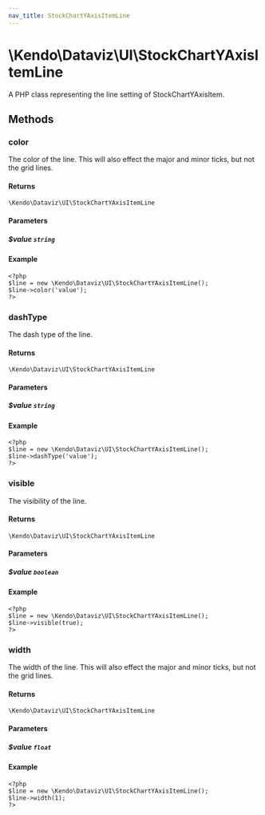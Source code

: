 ```yaml
---
nav_title: StockChartYAxisItemLine
---
```


# \Kendo\Dataviz\UI\StockChartYAxisItemLine

A PHP class representing the line setting of StockChartYAxisItem.


## Methods

### color
The color of the line. This will also effect the major and minor ticks, but
not the grid lines.

#### Returns
`\Kendo\Dataviz\UI\StockChartYAxisItemLine`

#### Parameters

##### $value `string`



#### Example 
    <?php
    $line = new \Kendo\Dataviz\UI\StockChartYAxisItemLine();
    $line->color('value');
    ?>

### dashType
The dash type of the line.

#### Returns
`\Kendo\Dataviz\UI\StockChartYAxisItemLine`

#### Parameters

##### $value `string`



#### Example 
    <?php
    $line = new \Kendo\Dataviz\UI\StockChartYAxisItemLine();
    $line->dashType('value');
    ?>

### visible
The visibility of the line.

#### Returns
`\Kendo\Dataviz\UI\StockChartYAxisItemLine`

#### Parameters

##### $value `boolean`



#### Example 
    <?php
    $line = new \Kendo\Dataviz\UI\StockChartYAxisItemLine();
    $line->visible(true);
    ?>

### width
The width of the line. This will also effect the major and minor ticks, but
not the grid lines.

#### Returns
`\Kendo\Dataviz\UI\StockChartYAxisItemLine`

#### Parameters

##### $value `float`



#### Example 
    <?php
    $line = new \Kendo\Dataviz\UI\StockChartYAxisItemLine();
    $line->width(1);
    ?>

